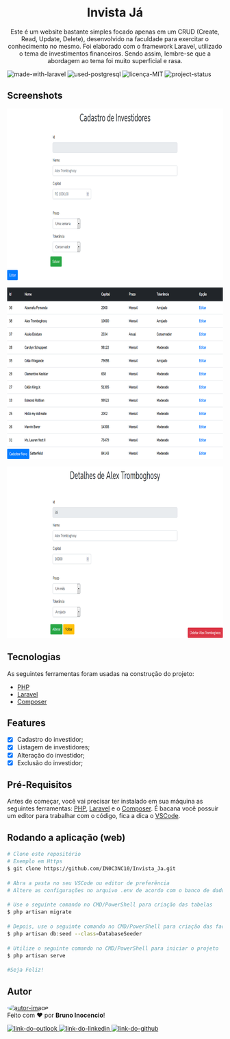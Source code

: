 <!-- Título&Descrição -->
<h1 align="center" id="title">Invista Já</h1>
<p align="center">Este é um website bastante simples focado apenas em um CRUD (Create, Read, Update, Delete), desenvolvido na faculdade para exercitar o conhecimento no mesmo. Foi elaborado com o framework Laravel, utilizado o tema de investimentos financeiros. Sendo assim, lembre-se que a abordagem ao tema foi muito superficial e rasa.</p>

<!-- Shield -->
<p>
	<img src="https://img.shields.io/badge/Made%20with-Laravel-FF2D20?style=for-the-badge&logo=laravel" title="Feito com Laravel" alt="made-with-laravel"></img>
    <img src="https://img.shields.io/badge/Used-PostgreSQL-316192?style=for-the-badge&logo=postgresql" title="Usado PostgreSQL" alt="used-postgresql"></img>
	<img src="https://img.shields.io/badge/License-MIT-green?style=for-the-badge" title="Licença MIT" alt="licença-MIT"></img>
    <img src="https://img.shields.io/badge/Status-Done-blue?style=for-the-badge" title="Status do Projeto" alt="project-status"></img>
</p>

<!-- Screenshots -->
<h2 align="left" id="screenshots">Screenshots</h2>
<p align="center">
  <img height="400" alt="screenshot-register" title="Cadastro" src="./public/screenshots/screen1.png" />
</p>
<p align="center">
  <img height="400" alt="screenshot-list" title="Listagem" src="./public/screenshots/screen2.png" />
</p>
<p align="center">
  <img height="400" alt="screenshot-edit" title="Edição de Registro" src="./public/screenshots/screen3.png" />
</p>

<!-- Features -->
<h2 align="left" id="tecnologias">Tecnologias</h2>

As seguintes ferramentas foram usadas na construção do projeto:

- [PHP](https://www.php.net/)
- [Laravel](https://laravel.com/)
- [Composer](https://getcomposer.org/)

<!-- Features -->
<h2 align="left" id="features">Features</h2>

- [x] Cadastro do investidor;
- [x] Listagem de investidores;
- [x] Alteração do investidor;
- [x] Exclusão do investidor;

<!-- Pré-Requisitos -->
<h2 align="left" id="pre">Pré-Requisitos</h2>

Antes de começar, você vai precisar ter instalado em sua máquina as seguintes ferramentas:
[PHP](https://www.php.net/), [Laravel](https://laravel.com/) e o [Composer](https://getcomposer.org/). É bacana você possuir um editor para trabalhar com o código, fica a dica o [VSCode](https://code.visualstudio.com/).

<!-- Executando o app -->
<h2 align="left" id="run">Rodando a aplicação (web)</h2>

```bash
# Clone este repositório
# Exemplo em Https
$ git clone https://github.com/IN0C3NC10/Invista_Ja.git

# Abra a pasta no seu VSCode ou editor de preferência
# Altere as configurações no arquivo .env de acordo com o banco de dados de sua escolha

# Use o seguinte comando no CMD/PowerShell para criação das tabelas
$ php artisan migrate

# Depois, use o seguinte comando no CMD/PowerShell para criação das factories
$ php artisan db:seed --class=DatabaseSeeder

# Utilize o seguinte comando no CMD/PowerShell para iniciar o projeto
$ php artisan serve

#Seja Feliz!
```
<!-- Autor -->
<h2 align="left" id="autor">Autor</h2>
<p>
	<a href="https://github.com/IN0C3NC10">
		<img style="border-radius: 50%;" src="https://avatars.githubusercontent.com/u/73368174?v=4" width="100px;" alt="autor-image"/>
	</a>
	<br />
	Feito com ❤️ por <strong>Bruno Inocencio</strong>!
</p>

<p align="left">
  <!-- Outlook -->
  <a href="mailto:bruno.inocencio@fatec.sp.gov.br" alt="Outlook" target="_blank">
    <img height="30" src="https://img.shields.io/badge/Outlook-0078D4?style=for-the-badge&logo=microsoft-outlook&logoColor=white" title="Outlook" alt="link-do-outlook" />
  </a>
  <!-- Linkedin -->
  <a href="https://cutt.ly/nQlVjQV" alt="Linkedin" target="_blank">
    <img height="30" src="https://img.shields.io/badge/-LinkedIn-%230077B5?style=for-the-badge&logo=linkedin&logoColor=white" title="Linkedin" alt="link-do-linkedin" />
  </a>
  <!-- GitHub -->
  <a href="https://github.com/IN0C3NC10" alt="GitHub" target="_blank">
    <img height="31" src="https://img.shields.io/badge/GitHub-100000?style=for-the-badge&logo=github&logoColor=white" title="GitHub" alt="link-do-github" />
  </a>
</p>
